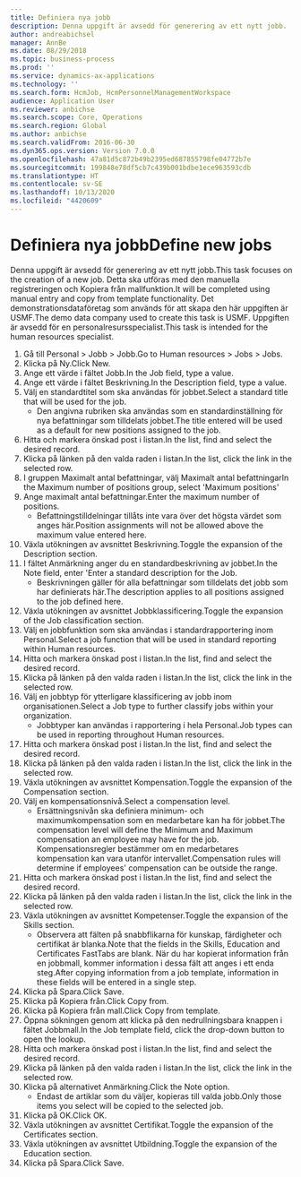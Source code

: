 ```yaml
---
title: Definiera nya jobb
description: Denna uppgift är avsedd för generering av ett nytt jobb.
author: andreabichsel
manager: AnnBe
ms.date: 08/29/2018
ms.topic: business-process
ms.prod: ''
ms.service: dynamics-ax-applications
ms.technology: ''
ms.search.form: HcmJob, HcmPersonnelManagementWorkspace
audience: Application User
ms.reviewer: anbichse
ms.search.scope: Core, Operations
ms.search.region: Global
ms.author: anbichse
ms.search.validFrom: 2016-06-30
ms.dyn365.ops.version: Version 7.0.0
ms.openlocfilehash: 47a81d5c872b49b2395ed687855798fe04772b7e
ms.sourcegitcommit: 199848e78df5cb7c439b001bdbe1ece963593cdb
ms.translationtype: HT
ms.contentlocale: sv-SE
ms.lasthandoff: 10/13/2020
ms.locfileid: "4420609"
---
```

# <a name="define-new-jobs"></a><span data-ttu-id="7b4b4-103">Definiera nya jobb</span><span class="sxs-lookup"><span data-stu-id="7b4b4-103">Define new jobs</span></span>



<span data-ttu-id="7b4b4-104">Denna uppgift är avsedd för generering av ett nytt jobb.</span><span class="sxs-lookup"><span data-stu-id="7b4b4-104">This task focuses on the creation of a new job.</span></span> <span data-ttu-id="7b4b4-105">Detta ska utföras med den manuella registreringen och Kopiera från mallfunktion.</span><span class="sxs-lookup"><span data-stu-id="7b4b4-105">It will be completed using manual entry and copy from template functionality.</span></span> <span data-ttu-id="7b4b4-106">Det demonstrationsdataföretag som används för att skapa den här uppgiften är USMF.</span><span class="sxs-lookup"><span data-stu-id="7b4b4-106">The demo data company used to create this task is USMF.</span></span> <span data-ttu-id="7b4b4-107">Uppgiften är avsedd för en personalresursspecialist.</span><span class="sxs-lookup"><span data-stu-id="7b4b4-107">This task is intended for the human resources specialist.</span></span>

1. <span data-ttu-id="7b4b4-108">Gå till Personal > Jobb > Jobb.</span><span class="sxs-lookup"><span data-stu-id="7b4b4-108">Go to Human resources > Jobs > Jobs.</span></span>
2. <span data-ttu-id="7b4b4-109">Klicka på Ny.</span><span class="sxs-lookup"><span data-stu-id="7b4b4-109">Click New.</span></span>
3. <span data-ttu-id="7b4b4-110">Ange ett värde i fältet Jobb.</span><span class="sxs-lookup"><span data-stu-id="7b4b4-110">In the Job field, type a value.</span></span>
4. <span data-ttu-id="7b4b4-111">Ange ett värde i fältet Beskrivning.</span><span class="sxs-lookup"><span data-stu-id="7b4b4-111">In the Description field, type a value.</span></span>
5. <span data-ttu-id="7b4b4-112">Välj en standardtitel som ska användas för jobbet.</span><span class="sxs-lookup"><span data-stu-id="7b4b4-112">Select a standard title that will be used for the job.</span></span> 
    * <span data-ttu-id="7b4b4-113">Den angivna rubriken ska användas som en standardinställning för nya befattningar som tilldelats jobbet.</span><span class="sxs-lookup"><span data-stu-id="7b4b4-113">The title entered will be used as a default for new positions assigned to the job.</span></span>  
6. <span data-ttu-id="7b4b4-114">Hitta och markera önskad post i listan.</span><span class="sxs-lookup"><span data-stu-id="7b4b4-114">In the list, find and select the desired record.</span></span>
7. <span data-ttu-id="7b4b4-115">Klicka på länken på den valda raden i listan.</span><span class="sxs-lookup"><span data-stu-id="7b4b4-115">In the list, click the link in the selected row.</span></span>
8. <span data-ttu-id="7b4b4-116">I gruppen Maximalt antal befattningar, välj Maximalt antal befattningar</span><span class="sxs-lookup"><span data-stu-id="7b4b4-116">In the Maximum number of positions group, select 'Maximum positions'</span></span>
9. <span data-ttu-id="7b4b4-117">Ange maximalt antal befattningar.</span><span class="sxs-lookup"><span data-stu-id="7b4b4-117">Enter the maximum number of positions.</span></span> 
    * <span data-ttu-id="7b4b4-118">Befattningstilldelningar tillåts inte vara över det högsta värdet som anges här.</span><span class="sxs-lookup"><span data-stu-id="7b4b4-118">Position assignments will not be allowed above the maximum value entered here.</span></span>  
10. <span data-ttu-id="7b4b4-119">Växla utökningen av avsnittet Beskrivning.</span><span class="sxs-lookup"><span data-stu-id="7b4b4-119">Toggle the expansion of the Description section.</span></span>
11. <span data-ttu-id="7b4b4-120">I fältet Anmärkning anger du en standardbeskrivning av jobbet.</span><span class="sxs-lookup"><span data-stu-id="7b4b4-120">In the Note field, enter 'Enter a standard description for the Job.</span></span>
    * <span data-ttu-id="7b4b4-121">Beskrivningen gäller för alla befattningar som tilldelats det jobb som har definierats här.</span><span class="sxs-lookup"><span data-stu-id="7b4b4-121">The description applies to all positions assigned to the job defined here.</span></span>  
12. <span data-ttu-id="7b4b4-122">Växla utökningen av avsnittet Jobbklassificering.</span><span class="sxs-lookup"><span data-stu-id="7b4b4-122">Toggle the expansion of the Job classification section.</span></span>
13. <span data-ttu-id="7b4b4-123">Välj en jobbfunktion som ska användas i standardrapportering inom Personal.</span><span class="sxs-lookup"><span data-stu-id="7b4b4-123">Select a job function that will be used in standard reporting within Human resources.</span></span>
14. <span data-ttu-id="7b4b4-124">Hitta och markera önskad post i listan.</span><span class="sxs-lookup"><span data-stu-id="7b4b4-124">In the list, find and select the desired record.</span></span>
15. <span data-ttu-id="7b4b4-125">Klicka på länken på den valda raden i listan.</span><span class="sxs-lookup"><span data-stu-id="7b4b4-125">In the list, click the link in the selected row.</span></span>
16. <span data-ttu-id="7b4b4-126">Välj en jobbtyp för ytterligare klassificering av jobb inom organisationen.</span><span class="sxs-lookup"><span data-stu-id="7b4b4-126">Select a Job type to further classify jobs within your organization.</span></span> 
    * <span data-ttu-id="7b4b4-127">Jobbtyper kan användas i rapportering i hela Personal.</span><span class="sxs-lookup"><span data-stu-id="7b4b4-127">Job types can be used in reporting throughout Human resources.</span></span>  
17. <span data-ttu-id="7b4b4-128">Hitta och markera önskad post i listan.</span><span class="sxs-lookup"><span data-stu-id="7b4b4-128">In the list, find and select the desired record.</span></span>
18. <span data-ttu-id="7b4b4-129">Klicka på länken på den valda raden i listan.</span><span class="sxs-lookup"><span data-stu-id="7b4b4-129">In the list, click the link in the selected row.</span></span>
19. <span data-ttu-id="7b4b4-130">Växla utökningen av avsnittet Kompensation.</span><span class="sxs-lookup"><span data-stu-id="7b4b4-130">Toggle the expansion of the Compensation section.</span></span>
20. <span data-ttu-id="7b4b4-131">Välj en kompensationsnivå.</span><span class="sxs-lookup"><span data-stu-id="7b4b4-131">Select a compensation level.</span></span>
    * <span data-ttu-id="7b4b4-132">Ersättningsnivån ska definiera minimum- och maximumkompensation som en medarbetare kan ha för jobbet.</span><span class="sxs-lookup"><span data-stu-id="7b4b4-132">The compensation level will define the Minimum and Maximum compensation an employee may have for the job.</span></span> <span data-ttu-id="7b4b4-133">Kompensationsregler bestämmer om en medarbetares kompensation kan vara utanför intervallet.</span><span class="sxs-lookup"><span data-stu-id="7b4b4-133">Compensation rules will determine if employees' compensation can be outside the range.</span></span>  
21. <span data-ttu-id="7b4b4-134">Hitta och markera önskad post i listan.</span><span class="sxs-lookup"><span data-stu-id="7b4b4-134">In the list, find and select the desired record.</span></span>
22. <span data-ttu-id="7b4b4-135">Klicka på länken på den valda raden i listan.</span><span class="sxs-lookup"><span data-stu-id="7b4b4-135">In the list, click the link in the selected row.</span></span>
23. <span data-ttu-id="7b4b4-136">Växla utökningen av avsnittet Kompetenser.</span><span class="sxs-lookup"><span data-stu-id="7b4b4-136">Toggle the expansion of the Skills section.</span></span>
    * <span data-ttu-id="7b4b4-137">Observera att fälten på snabbflikarna för kunskap, färdigheter och certifikat är blanka.</span><span class="sxs-lookup"><span data-stu-id="7b4b4-137">Note that the fields in the Skills, Education and Certificates FastTabs are blank.</span></span> <span data-ttu-id="7b4b4-138">När du har kopierat information från en jobbmall, kommer information i dessa fält att anges i ett enda steg.</span><span class="sxs-lookup"><span data-stu-id="7b4b4-138">After copying information from a job template, information in these fields will be entered in a single step.</span></span>   
24. <span data-ttu-id="7b4b4-139">Klicka på Spara.</span><span class="sxs-lookup"><span data-stu-id="7b4b4-139">Click Save.</span></span>
25. <span data-ttu-id="7b4b4-140">Klicka på Kopiera från.</span><span class="sxs-lookup"><span data-stu-id="7b4b4-140">Click Copy from.</span></span>
26. <span data-ttu-id="7b4b4-141">Klicka på Kopiera från mall.</span><span class="sxs-lookup"><span data-stu-id="7b4b4-141">Click Copy from template.</span></span>
27. <span data-ttu-id="7b4b4-142">Öppna sökningen genom att klicka på den nedrullningsbara knappen i fältet Jobbmall.</span><span class="sxs-lookup"><span data-stu-id="7b4b4-142">In the Job template field, click the drop-down button to open the lookup.</span></span>
28. <span data-ttu-id="7b4b4-143">Hitta och markera önskad post i listan.</span><span class="sxs-lookup"><span data-stu-id="7b4b4-143">In the list, find and select the desired record.</span></span>
29. <span data-ttu-id="7b4b4-144">Klicka på länken på den valda raden i listan.</span><span class="sxs-lookup"><span data-stu-id="7b4b4-144">In the list, click the link in the selected row.</span></span>
30. <span data-ttu-id="7b4b4-145">Klicka på alternativet Anmärkning.</span><span class="sxs-lookup"><span data-stu-id="7b4b4-145">Click the Note option.</span></span>
    * <span data-ttu-id="7b4b4-146">Endast de artiklar som du väljer, kopieras till valda jobb.</span><span class="sxs-lookup"><span data-stu-id="7b4b4-146">Only those items you select will be copied to the selected job.</span></span>    
31. <span data-ttu-id="7b4b4-147">Klicka på OK.</span><span class="sxs-lookup"><span data-stu-id="7b4b4-147">Click OK.</span></span>
32. <span data-ttu-id="7b4b4-148">Växla utökningen av avsnittet Certifikat.</span><span class="sxs-lookup"><span data-stu-id="7b4b4-148">Toggle the expansion of the Certificates section.</span></span>
33. <span data-ttu-id="7b4b4-149">Växla utökningen av avsnittet Utbildning.</span><span class="sxs-lookup"><span data-stu-id="7b4b4-149">Toggle the expansion of the Education section.</span></span>
34. <span data-ttu-id="7b4b4-150">Klicka på Spara.</span><span class="sxs-lookup"><span data-stu-id="7b4b4-150">Click Save.</span></span>

